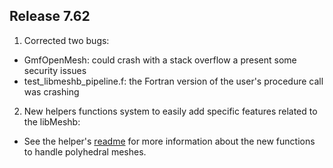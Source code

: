 ## Release 7.62

1. Corrected two bugs:
  - GmfOpenMesh: could crash with a stack overflow a present some security issues
  - test\_libmeshb\_pipeline.f: the Fortran version of the user's procedure call was crashing

2. New helpers functions system to easily add specific features related to the libMeshb:
  - See the helper's [readme](utilities/libmeshb7_helpers.md) for more information about the new functions to handle polyhedral meshes.
